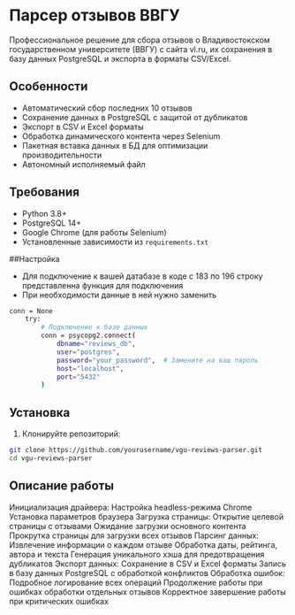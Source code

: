 # Парсер отзывов ВВГУ

Профессиональное решение для сбора отзывов о Владивостокском государственном университете (ВВГУ) с сайта vl.ru, их сохранения в базу данных PostgreSQL и экспорта в форматы CSV/Excel.

## Особенности

- Автоматический сбор последних 10 отзывов
- Сохранение данных в PostgreSQL с защитой от дубликатов
- Экспорт в CSV и Excel форматы
- Обработка динамического контента через Selenium
- Пакетная вставка данных в БД для оптимизации производительности
- Автономный исполняемый файл

## Требования

- Python 3.8+
- PostgreSQL 14+
- Google Chrome (для работы Selenium)
- Установленные зависимости из `requirements.txt`

##Настройка

- Для подключение к вашей датабазе в коде с 183 по 196 строку представленна функция для подключения
- При необходимости данные в ней нужно заменить
```bash
conn = None
    try:
        # Подключение к базе данных
        conn = psycopg2.connect(
            dbname="reviews_db",
            user="postgres", 
            password="your_password",  # Замените на ваш пароль
            host="localhost",
            port="5432"
        )
```

## Установка

1. Клонируйте репозиторий:
```bash
git clone https://github.com/yourusername/vgu-reviews-parser.git
cd vgu-reviews-parser
```

## Описание работы

Инициализация драйвера:
Настройка headless-режима Chrome
Установка параметров браузера
Загрузка страницы:
Открытие целевой страницы с отзывами
Ожидание загрузки основного контента
Прокрутка страницы для загрузки всех отзывов
Парсинг данных:
Извлечение информации о каждом отзыве
Обработка даты, рейтинга, автора и текста
Генерация уникального хэша для предотвращения дубликатов
Экспорт данных:
Сохранение в CSV и Excel форматы
Запись в базу данных PostgreSQL с обработкой конфликтов
Обработка ошибок:
Подробное логирование всех операций
Продолжение работы при ошибках обработки отдельных отзывов
Корректное завершение работы при критических ошибках
